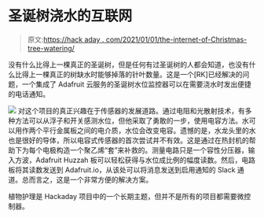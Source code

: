 # 圣诞树浇水的互联网

> 原文:[https://hack aday . com/2021/01/01/the-internet-of-Christmas-tree-watering/](https://hackaday.com/2021/01/01/the-internet-of-christmas-tree-watering/)

没有什么比得上一棵真正的圣诞树，但是任何有过圣诞树的人都会知道，也没有什么比得上一棵真正的树缺水时能够掉落的针叶数量。这是一个[RK]已经解决的问题，一个集成了 Adafruit 云服务的圣诞树水位监控器可以在需要浇水时发出便捷的电话通知。

[![](../Images/3ace19bb866f7d41cbf6c9f109a6818a.png)](https://hackaday.com/wp-content/uploads/2020/12/tirsty_tannenbaum_cal_chart.jpg) 对这个项目的真正兴趣在于传感器的发展道路。通过电阻和光散射技术，有多种方法可以从浮子和开关感测水位，但他采取了勇敢的一步，使用电容方法。水可以用作两个平行金属板之间的电介质，水位会改变电容。遗憾的是，水龙头里的水也是很好的导体，所以电容式传感器的首次尝试并不有效。这是通过在热封机的帮助下为每个电极构造一个聚乙烯“套”来补救的。测量电路只是一个容性分压器，输入方波，Adafruit Huzzah 板可以轻松获得与水位成比例的幅度读数。然后，电路板将其读数发送到 Adafruit.io，从该处可以将消息发送到启用通知的 Slack 通道。总而言之，这是一个非常方便的解决方案。

植物护理是 Hackaday 项目中的一个长期主题，但并不是所有的项目都需要微控制器。